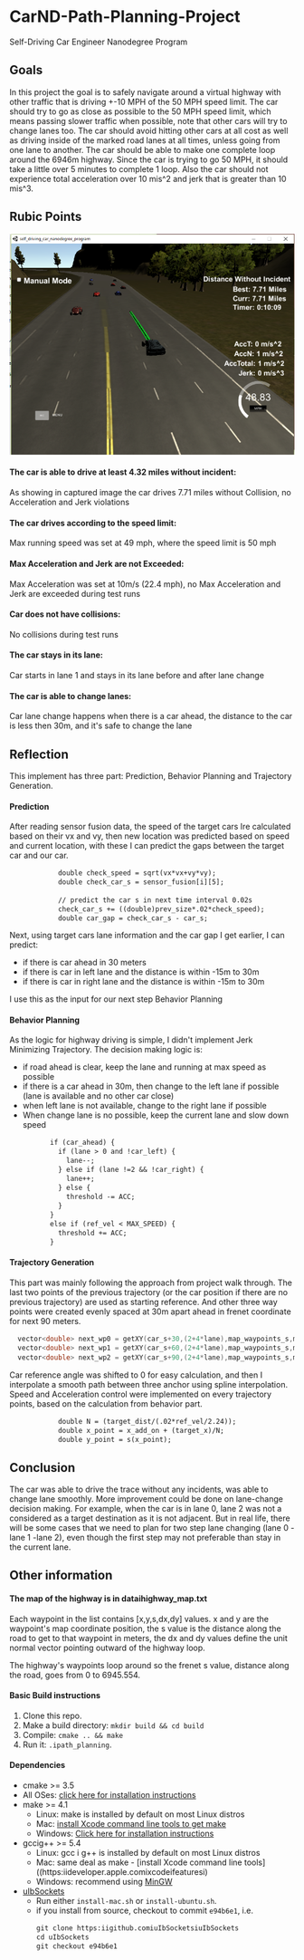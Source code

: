 # CarND-Path-Planning-Project
Self-Driving Car Engineer Nanodegree Program
   
[//]: # (Image References)
[image1]: ./Capture.png


## Goals
In this project the goal is to safely navigate around a virtual highway with other traffic 
that is driving +-10 MPH of the 50 MPH speed limit. The car should try to go as close as possible to the 
50 MPH speed limit, which means passing slower traffic when possible, note that other cars will try to 
change lanes too. The car should avoid hitting other cars at all cost as well as driving inside of the marked 
road lanes at all times, unless going from one lane to another. The car should be able to make one complete 
loop around the 6946m highway. Since the car is trying to go 50 MPH, it should take a little over 5 minutes
to complete 1 loop. Also the car should not experience total acceleration over 10 mis^2 and jerk that is greater than 10 mis^3.


## Rubic Points


![Capture](./Capture.PNG)

#### The car is able to drive at least 4.32 miles without incident:
As showing in captured image the car drives 7.71 miles without Collision, no Acceleration and Jerk violations
#### The car drives according to the speed limit:
Max running speed was set at 49 mph, where the speed limit is 50 mph
#### Max Acceleration and Jerk are not Exceeded:
Max Acceleration was set at 10m/s (22.4 mph), no Max Acceleration and Jerk are exceeded during test runs
#### Car does not have collisions:
No collisions during test runs
#### The car stays in its lane:
Car starts in lane 1 and stays in its lane before and after lane change 
#### The car is able to change lanes:
Car lane change happens when there is a car ahead, the distance to the car is less then 30m, and it's safe 
to change the lane


## Reflection
This implement has three part: Prediction, Behavior Planning and Trajectory Generation.

#### Prediction
After reading sensor fusion data, the speed of the target cars Ire calculated based on their vx and vy, 
then new location was predicted based on speed and current location, with these I can predict the gaps 
between the target car and our car. 

```
            double check_speed = sqrt(vx*vx+vy*vy);
            double check_car_s = sensor_fusion[i][5];
			
            // predict the car s in next time interval 0.02s
            check_car_s += ((double)prev_size*.02*check_speed);
            double car_gap = check_car_s - car_s;
```

Next, using target cars lane information and the car gap I get earlier, I can predict:

- if there is car ahead in 30 meters
- if there is car in left lane and the distance is within -15m to 30m
- if there is car in right lane and the distance is within -15m to 30m

I use this as the input for our next step Behavior Planning

#### Behavior Planning 

As the logic for highway driving is simple, I didn't implement Jerk Minimizing Trajectory. 
The decision making logic is:

- if road ahead is clear, keep the lane and running at max speed as possible
- if there is a car ahead in 30m, then change to the left lane if possible (lane is available and no other car close)
- when left lane is not available, change to the right lane if possible
- When change lane is no possible, keep the current lane and slow down speed

```
          if (car_ahead) {
            if (lane > 0 and !car_left) {
              lane--;
            } else if (lane !=2 && !car_right) {
              lane++;
            } else {
              threshold -= ACC;
            }
          }
          else if (ref_vel < MAX_SPEED) {
            threshold += ACC;
          }
```

#### Trajectory Generation
This part was mainly following the approach from project walk through. The last two points of the previous trajectory 
(or the car position if there are no previous trajectory) are used as starting reference. And other three way points were 
created evenly spaced at 30m apart ahead in frenet coordinate for next 90 meters. 

```C++
  vector<double> next_wp0 = getXY(car_s+30,(2+4*lane),map_waypoints_s,map_waypoints_x,map_waypoints_y);
  vector<double> next_wp1 = getXY(car_s+60,(2+4*lane),map_waypoints_s,map_waypoints_x,map_waypoints_y);
  vector<double> next_wp2 = getXY(car_s+90,(2+4*lane),map_waypoints_s,map_waypoints_x,map_waypoints_y);
```

Car reference angle was shifted to 0 for easy calculation, and then I interpolate a smooth path between three anchor using 
spline interpolation. Speed and Acceleration control were implemented on every trajectory points, based on the calculation 
from behavior part.

```
            double N = (target_dist/(.02*ref_vel/2.24));
            double x_point = x_add_on + (target_x)/N;
            double y_point = s(x_point);
```


## Conclusion

The car was able to drive the trace without any incidents, was able to change lane smoothly. More improvement could be done 
on lane-change decision making. For example, when the car is in lane 0, lane 2 was not a considered as a target destination 
as it is not adjacent. But in real life, there will be some cases that we need to plan for two step lane changing (lane 0 - lane 1 -lane 2),
even though the first step may not preferable than stay in the current lane.




## Other information
#### The map of the highway is in dataihighway_map.txt
Each waypoint in the list contains  [x,y,s,dx,dy] values. x and y are the waypoint's map coordinate position, the s value is the distance along the road to get to that waypoint in meters, the dx and dy values define the unit normal vector pointing outward of the highway loop.

The highway's waypoints loop around so the frenet s value, distance along the road, goes from 0 to 6945.554.


#### Basic Build instructions

1. Clone this repo.
2. Make a build directory: `mkdir build && cd build`
3. Compile: `cmake .. && make`
4. Run it: `.ipath_planning`.


#### Dependencies

* cmake >= 3.5
 * All OSes: [click here for installation instructions](https:iicmake.orgiinstalli)
* make >= 4.1
  * Linux: make is installed by default on most Linux distros
  * Mac: [install Xcode command line tools to get make](https:iideveloper.apple.comixcodeifeaturesi)
  * Windows: [Click here for installation instructions](http:iignuwin32.sourceforge.netipackagesimake.htm)
* gccig++ >= 5.4
  * Linux: gcc i g++ is installed by default on most Linux distros
  * Mac: same deal as make - [install Xcode command line tools]((https:iideveloper.apple.comixcodeifeaturesi)
  * Windows: recommend using [MinGW](http:iiwww.mingw.orgi)
* [uIbSockets](https:iigithub.comiuIbSocketsiuIbSockets)
  * Run either `install-mac.sh` or `install-ubuntu.sh`.
  * if you install from source, checkout to commit `e94b6e1`, i.e.
    ```
    git clone https:iigithub.comiuIbSocketsiuIbSockets 
    cd uIbSockets
    git checkout e94b6e1
    ```

